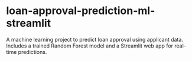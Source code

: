 # loan-approval-prediction-ml-streamlit
A machine learning project to predict loan approval using applicant data. Includes a trained Random Forest model and a Streamlit web app for real-time predictions.
